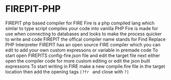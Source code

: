 # FIREPIT-PHP
FIREPIT php based compiler for FIRE 
Fire is a php compiled lang which simlar to type script compiles your code into vanilla PHP
Fire is made for use when connecting to databases and looks to make the process quicker to write and code
FIREPIT the offical compiler name stands for Find Replace PHP Interpreter
FIREPIT has an open source FIRE compiler which you can edit to add your own custom expressons or variable in premade code 
To start open FIREPITS config-fire.json file and edit the target file next either open the compiler code for more custom editing or edit the json built expressons 
To start writing in FIRE make a new compile.fire file in the target location then add the opening tags ```[?fr ``` and close with ```?]``` 

